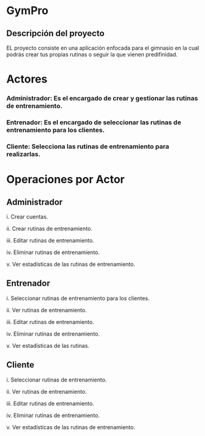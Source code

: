 # GymPro

## Descripción del proyecto

<p>EL proyecto consiste en una aplicación enfocada para el gimnasio en la cual podrás crear tus propias rutinas o seguir la que vienen predifinidad.</p>

# Actores

### Administrador: Es el encargado de crear y gestionar las rutinas de entrenamiento.

### Entrenador: Es el encargado de seleccionar las rutinas de entrenamiento para los clientes.

### Cliente: Selecciona las rutinas de entrenamiento para realizarlas.

# Operaciones por Actor
## Administrador

i. Crear cuentas.

ii. Crear rutinas de entrenamiento.

iii. Editar rutinas de entrenamiento.

iv. Eliminar rutinas de entrenamiento.

v. Ver estadísticas de las rutinas de entrenamiento.

## Entrenador

i. Seleccionar rutinas de entrenamiento para los clientes.

ii. Ver rutinas de entrenamiento.

iii. Editar rutinas de entrenamiento.

iv. Eliminar rutinas de entrenamiento.

v. Ver estadísticas de las rutinas.

## Cliente

i. Seleccionar rutinas de entrenamiento.

ii. Ver rutinas de entrenamiento.

iii. Editar rutinas de entrenamiento.

iv. Eliminar rutinas de entrenamiento.

v. Ver estadísticas de las rutinas de entrenamiento.
